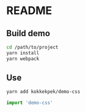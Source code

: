 # README

## Build demo
```bash
cd /path/to/project
yarn install
yarn webpack
```

## Use
```sh
yarn add kokkekpek/demo-css
```

```js
import 'demo-css'
```